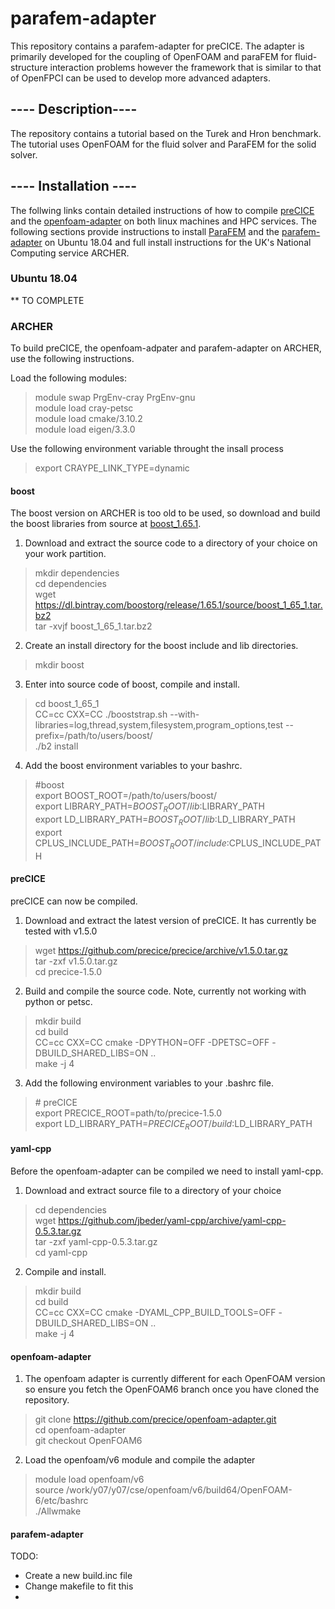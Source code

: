 # parafem-adapter
This repository contains a parafem-adapter for preCICE. The adapter is primarily developed for the coupling of OpenFOAM and paraFEM for fluid-structure interaction problems however the framework that is similar to that of OpenFPCI can be used to develop more advanced adapters.

## ---- Description----
The repository contains a tutorial based on the Turek and Hron benchmark. The tutorial uses OpenFOAM for the fluid solver and ParaFEM for the solid solver.

## ---- Installation ----
The follwing links contain detailed instructions of how to compile [preCICE](https://github.com/precice/precice/wiki) and the [openfoam-adapter](https://github.com/precice/openfoam-adapter) on both linux machines and HPC services. The following sections provide instructions to install [ParaFEM](https://github.com/leemargetts/ParaFEM) and the [parafem-adapter](https://github.com/SPHewitt/parafem-adapter) on Ubuntu 18.04 and full install instructions for the UK's National Computing service ARCHER.

### Ubuntu 18.04
** TO COMPLETE

### ARCHER
To build preCICE, the openfoam-adpater and parafem-adapter on ARCHER, use the following instructions.

Load the following modules:
> module swap PrgEnv-cray PrgEnv-gnu  
> module load cray-petsc   
> module load cmake/3.10.2  
> module load eigen/3.3.0  

Use the following environment variable throught the insall process
> export CRAYPE_LINK_TYPE=dynamic  

#### boost
The boost version on ARCHER is too old to be used, so download and build the boost libraries from source at [boost_1.65.1](https://www.boost.org/users/history/version_1_65_1.html).

1. Download and extract the source code to a directory of your choice on your work partition.
> mkdir dependencies  
> cd dependencies   
> wget https://dl.bintray.com/boostorg/release/1.65.1/source/boost_1_65_1.tar.bz2  
> tar -xvjf boost_1_65_1.tar.bz2
2. Create an install directory for the boost include and lib directories.
> mkdir boost  
3. Enter into source code of boost, compile and install.
> cd boost_1_65_1  
> CC=cc CXX=CC ./booststrap.sh --with-libraries=log,thread,system,filesystem,program_options,test --prefix=/path/to/users/boost/   
> ./b2 install
4. Add the boost environment variables to your bashrc.
> \#boost  
> export BOOST_ROOT=/path/to/users/boost/  
> export LIBRARY_PATH=${BOOST_ROOT}/lib:$LIBRARY_PATH  
> export LD_LIBRARY_PATH=${BOOST_ROOT}/lib:$LD_LIBRARY_PATH  
> export CPLUS_INCLUDE_PATH=${BOOST_ROOT}/include:$CPLUS_INCLUDE_PATH

#### preCICE
preCICE can now be compiled.

1. Download and extract the latest version of preCICE. It has currently be tested with v1.5.0
> wget https://github.com/precice/precice/archive/v1.5.0.tar.gz  
> tar -zxf v1.5.0.tar.gz  
> cd precice-1.5.0  
2. Build and compile the source code. Note, currently not working with python or petsc.
> mkdir build  
> cd build  
> CC=cc CXX=CC cmake -DPYTHON=OFF -DPETSC=OFF -DBUILD_SHARED_LIBS=ON ..  
> make -j 4
3. Add the following environment variables to your .bashrc file.
> \# preCICE  
> export PRECICE_ROOT=path/to/precice-1.5.0  
> export LD_LIBRARY_PATH=${PRECICE_ROOT}/build:$LD_LIBRARY_PATH

#### yaml-cpp
Before the openfoam-adapter can be compiled we need to install yaml-cpp.

1. Download and extract source file to a directory of your choice
> cd dependencies  
> wget https://github.com/jbeder/yaml-cpp/archive/yaml-cpp-0.5.3.tar.gz  
> tar -zxf yaml-cpp-0.5.3.tar.gz  
> cd yaml-cpp
2. Compile and install.
> mkdir build  
> cd build  
>  CC=cc CXX=CC cmake -DYAML_CPP_BUILD_TOOLS=OFF -DBUILD_SHARED_LIBS=ON ..  
> make -j 4  

#### openfoam-adapter  
1. The openfoam adapter is currently different for each OpenFOAM version so ensure you fetch the OpenFOAM6 branch once you have cloned the repository.
> git clone https://github.com/precice/openfoam-adapter.git  
> cd openfoam-adapter  
> git checkout OpenFOAM6  
2. Load the openfoam/v6 module and compile the adapter
> module load openfoam/v6  
> source /work/y07/y07/cse/openfoam/v6/build64/OpenFOAM-6/etc/bashrc  
> ./Allwmake  

#### parafem-adapter
TODO:
* Create a new build.inc file
* Change makefile to fit this
*
